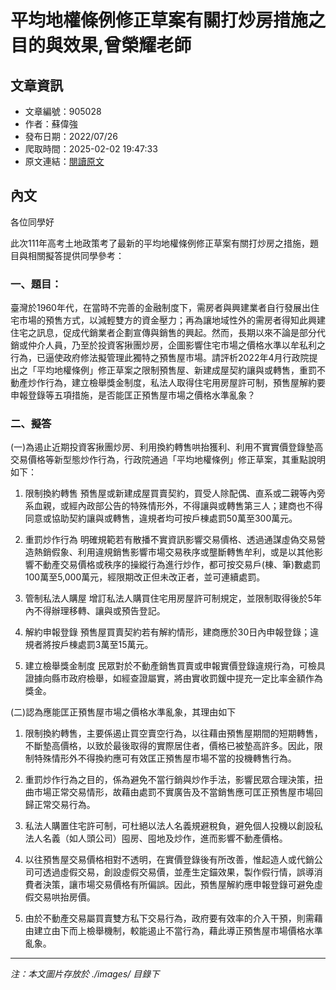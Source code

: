 # 平均地權條例修正草案有關打炒房措施之目的與效果,曾榮耀老師

## 文章資訊
- 文章編號：905028
- 作者：蘇偉強
- 發布日期：2022/07/26
- 爬取時間：2025-02-02 19:47:33
- 原文連結：[閱讀原文](https://real-estate.get.com.tw/Columns/detail.aspx?no=905028)

## 內文
各位同學好

此次111年高考土地政策考了最新的平均地權條例修正草案有關打炒房之措施，題目與相關擬答提供同學參考：

### 一、題目：

臺灣於1960年代，在當時不完善的金融制度下，需房者與興建業者自行發展出住宅市場的預售方式，以減輕雙方的資金壓力；再為讓地域性外的需房者得知此興建住宅之訊息，促成代銷業者企劃宣傳與銷售的興起。然而，長期以來不論是部分代銷或仲介人員，乃至於投資客揪團炒房，企圖影響住宅市場之價格水準以牟私利之行為，已逼使政府修法擬管理此獨特之預售屋市場。請評析2022年4月行政院提出之「平均地權條例」修正草案之限制預售屋、新建成屋契約讓與或轉售，重罰不動產炒作行為，建立檢舉獎金制度，私法人取得住宅用房屋許可制，預售屋解約要申報登錄等五項措施，是否能匡正預售屋市場之價格水準亂象？

### 二、擬答

(一)為遏止近期投資客揪團炒房、利用換約轉售哄抬獲利、利用不實實價登錄墊高交易價格等新型態炒作行為，行政院通過「平均地權條例」修正草案，其重點說明如下：

1. 限制換約轉售 預售屋或新建成屋買賣契約，買受人除配偶、直系或二親等內旁系血親，或經內政部公告的特殊情形外，不得讓與或轉售第三人；建商也不得同意或協助契約讓與或轉售，違規者均可按戶棟處罰50萬至300萬元。

2. 重罰炒作行為 明確規範若有散播不實資訊影響交易價格、透過通謀虛偽交易營造熱銷假象、利用違規銷售影響市場交易秩序或壟斷轉售牟利，或是以其他影響不動產交易價格或秩序的操縱行為進行炒作，都可按交易戶(棟、筆)數處罰100萬至5,000萬元，經限期改正但未改正者，並可連續處罰。

3. 管制私法人購屋 增訂私法人購買住宅用房屋許可制規定，並限制取得後於5年內不得辦理移轉、讓與或預告登記。

4. 解約申報登錄 預售屋買賣契約若有解約情形，建商應於30日內申報登錄；違規者將按戶棟處罰3萬至15萬元。

5. 建立檢舉獎金制度 民眾對於不動產銷售買賣或申報實價登錄違規行為，可檢具證據向縣市政府檢舉，如經查證屬實，將由實收罰鍰中提充一定比率金額作為獎金。

(二)認為應能匡正預售屋市場之價格水準亂象，其理由如下

1. 限制換約轉售，主要係遏止買空賣空行為，以往藉由預售屋期間的短期轉售，不斷墊高價格，以致於最後取得的實際居住者，價格已被墊高許多。因此，限制特殊情形外不得換約應可有效匡正預售屋市場不當的投機轉售行為。

2. 重罰炒作行為之目的，係為避免不當行銷與炒作手法，影響民眾合理決策，扭曲市場正常交易情形，故藉由處罰不實廣告及不當銷售應可匡正預售屋市場回歸正常交易行為。

3. 私法人購置住宅許可制，可杜絕以法人名義規避稅負，避免個人投機以創設私法人名義（如人頭公司）囤房、囤地及炒作，進而影響不動產價格。

4. 以往預售屋交易價格相對不透明，在實價登錄後有所改善，惟起造人或代銷公司可透過虛假交易，創設虛假交易價，並產生定錨效果，製作假行情，誤導消費者決策，讓市場交易價格有所偏誤。因此，預售屋解約應申報登錄可避免虛假交易哄抬房價。

5. 由於不動產交易屬買賣雙方私下交易行為，政府要有效率的介入干預，則需藉由建立由下而上檢舉機制，較能遏止不當行為，藉此導正預售屋市場價格水準亂象。

---
*注：本文圖片存放於 ./images/ 目錄下*
